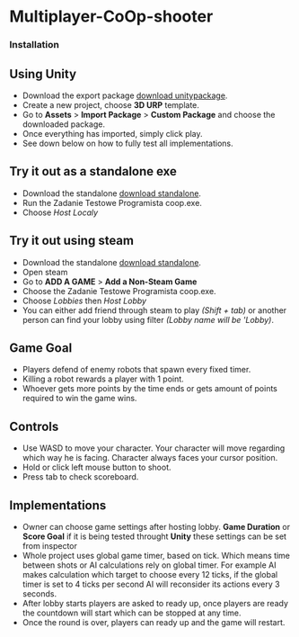 # Multiplayer-CoOp-shooter

### Installation  

## Using Unity
- Download the export package [download unitypackage](https://mega.nz/file/J9MF0CoY#XsWa1SjJhqFxcfMFu9wnVoYan5wdCpY2ZWjQ1V_fcuc).
- Create a new project, choose **3D URP** template.  
- Go to **Assets** > **Import Package** > **Custom Package** and choose the downloaded package.  
- Once everything has imported, simply click play.  
- See down below on how to fully test all implementations.  

## Try it out as a standalone exe
- Download the standalone [download standalone](https://mega.nz/file/owVyWChY#R56ltizx_BFBSDOX9R50FPlHtiM7jR58HRHhc-m0h-A). 
- Run the Zadanie Testowe Programista coop.exe.  
- Choose *Host Localy*

## Try it out using steam
- Download the standalone [download standalone](https://mega.nz/file/owVyWChY#R56ltizx_BFBSDOX9R50FPlHtiM7jR58HRHhc-m0h-A). 
- Open steam
- Go to **ADD A GAME** > **Add a Non-Steam Game**
- Choose the Zadanie Testowe Programista coop.exe.  
- Choose *Lobbies* then *Host Lobby*
- You can either add friend through steam to play *(Shift + tab)* or another person can find your lobby using filter *(Lobby name will be <Hostnamefromsteam>'Lobby)*.  
  
## Game Goal
- Players defend of enemy robots that spawn every fixed timer.
- Killing a robot rewards a player with 1 point.
- Whoever gets more points by the time ends or gets amount of points required to win the game wins.
  
## Controls
- Use WASD to move your character. Your character will move regarding which way he is facing. Character always faces your cursor position.
- Hold or click left mouse button to shoot.
- Press tab to check scoreboard.
  
## Implementations
- Owner can choose game settings after hosting lobby. **Game Duration** or **Score Goal** if it is being tested throught **Unity** these settings can be set from inspector
- Whole project uses global game timer, based on tick. Which means time between shots or AI calculations rely on global timer. For example AI makes calculation which target to choose every 12 ticks, if the global timer is set to 4 ticks per second AI will reconsider its actions every 3 seconds.
- After lobby starts players are asked to ready up, once players are ready the countdown will start which can be stopped at any time.
- Once the round is over, players can ready up and the game will restart.
